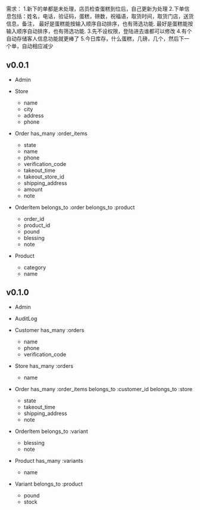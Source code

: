 需求：
1.新下的单都是未处理，店员检查蛋糕到位后，自己更新为处理
2.下单信息包括：姓名，电话，验证码，蛋糕，磅数，祝福语，取货时间，取货门店，送货信息，备注，
最好是蛋糕能按输入顺序自动排序，也有筛选功能.  最好是蛋糕能按输入顺序自动排序，也有筛选功能.
3.先不设权限，登陆进去谁都可以修改
4.有个自动存储客人信息功能就更棒了
5.今日库存，什么蛋糕，几磅，几个，然后下一个单，自动相应减少

## v0.0.1
+ Admin

+ Store
  * name
  * city
  * address
  * phone

+ Order
  has_many :order_items

  * state
  * name
  * phone
  * verification_code
  * takeout_time
  * takeout_store_id
  * shipping_address
  * amount
  * note

+ OrderItem
  belongs_to :order
  belongs_to :product

  * order_id
  * product_id
  * pound
  * blessing
  * note

+ Product
  * category
  * name

## v0.1.0
+ Admin
+ AuditLog
+ Customer
  has_many :orders

  * name
  * phone
  * verification_code

+ Store
  has_many :orders

  * name

+ Order
  has_many :order_items
  belongs_to :customer_id
  belongs_to :store

  * state
  * takeout_time
  * shipping_address
  * note

+ OrderItem
  belongs_to :variant

  * blessing
  * note

+ Product
  has_many :variants

  * name 

+ Variant
  belongs_to :product

  * pound
  * stock
